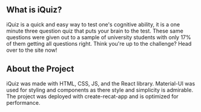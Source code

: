 ## What is iQuiz?
iQuiz is a quick and easy way to test one's cognitive ability, it is a one minute three question quiz that puts your brain to the test. These same questions were given out to a sample of university students with only 17% of them getting all questions right. Think you're up to the challenge? Head over to the site now!

## About the Project
iQuiz was made with HTML, CSS, JS, and the React library. Material-UI was used for styling and components as there style and simplicity is admirable. The project was deployed with create-recat-app and is optimized for performance.